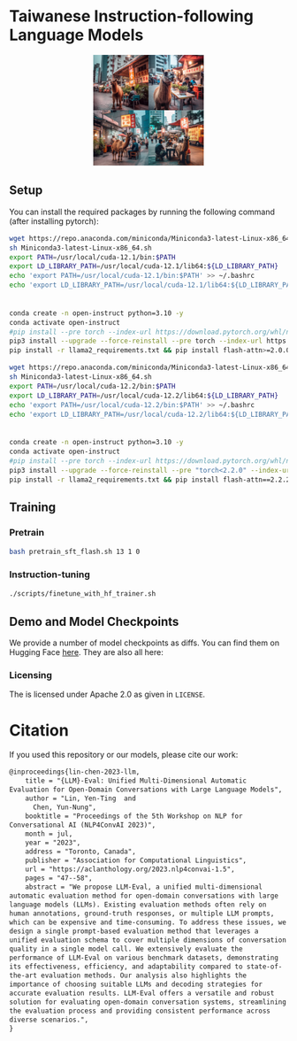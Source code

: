 # Taiwanese Instruction-following Language Models

<p align="center">
<img src="images/tulu_logo.png" width="200" />
</p>

## Setup

You can install the required packages by running the following command (after installing pytorch):

```bash
wget https://repo.anaconda.com/miniconda/Miniconda3-latest-Linux-x86_64.sh
sh Miniconda3-latest-Linux-x86_64.sh
export PATH=/usr/local/cuda-12.1/bin:$PATH
export LD_LIBRARY_PATH=/usr/local/cuda-12.1/lib64:${LD_LIBRARY_PATH}
echo 'export PATH=/usr/local/cuda-12.1/bin:$PATH' >> ~/.bashrc
echo 'export LD_LIBRARY_PATH=/usr/local/cuda-12.1/lib64:${LD_LIBRARY_PATH}' >> ~/.bashrc


conda create -n open-instruct python=3.10 -y
conda activate open-instruct
#pip install --pre torch --index-url https://download.pytorch.org/whl/nightly/cu121 
pip3 install --upgrade --force-reinstall --pre torch --index-url https://download.pytorch.org/whl/nightly/cu121 
pip install -r llama2_requirements.txt && pip install flash-attn>=2.0.0 --no-build-isolation
```

```bash
wget https://repo.anaconda.com/miniconda/Miniconda3-latest-Linux-x86_64.sh
sh Miniconda3-latest-Linux-x86_64.sh
export PATH=/usr/local/cuda-12.2/bin:$PATH
export LD_LIBRARY_PATH=/usr/local/cuda-12.2/lib64:${LD_LIBRARY_PATH}
echo 'export PATH=/usr/local/cuda-12.2/bin:$PATH' >> ~/.bashrc
echo 'export LD_LIBRARY_PATH=/usr/local/cuda-12.2/lib64:${LD_LIBRARY_PATH}' >> ~/.bashrc


conda create -n open-instruct python=3.10 -y
conda activate open-instruct
#pip install --pre torch --index-url https://download.pytorch.org/whl/nightly/cu121 
pip3 install --upgrade --force-reinstall --pre "torch<2.2.0" --index-url https://download.pytorch.org/whl/nightly/cu121 
pip install -r llama2_requirements.txt && pip install flash-attn==2.2.2 --no-build-isolation
```


## Training

### Pretrain

```bash
bash pretrain_sft_flash.sh 13 1 0
```


### Instruction-tuning

```bash
./scripts/finetune_with_hf_trainer.sh
```


## Demo and Model Checkpoints

We provide a number of model checkpoints as diffs. You can find them on Hugging Face [here](https://huggingface.co/yentinglin). They are also all here:

### Licensing

The is licensed under Apache 2.0 as given in `LICENSE`.

# Citation

If you used this repository or our models, please cite our work:
```
@inproceedings{lin-chen-2023-llm,
    title = "{LLM}-Eval: Unified Multi-Dimensional Automatic Evaluation for Open-Domain Conversations with Large Language Models",
    author = "Lin, Yen-Ting  and
      Chen, Yun-Nung",
    booktitle = "Proceedings of the 5th Workshop on NLP for Conversational AI (NLP4ConvAI 2023)",
    month = jul,
    year = "2023",
    address = "Toronto, Canada",
    publisher = "Association for Computational Linguistics",
    url = "https://aclanthology.org/2023.nlp4convai-1.5",
    pages = "47--58",
    abstract = "We propose LLM-Eval, a unified multi-dimensional automatic evaluation method for open-domain conversations with large language models (LLMs). Existing evaluation methods often rely on human annotations, ground-truth responses, or multiple LLM prompts, which can be expensive and time-consuming. To address these issues, we design a single prompt-based evaluation method that leverages a unified evaluation schema to cover multiple dimensions of conversation quality in a single model call. We extensively evaluate the performance of LLM-Eval on various benchmark datasets, demonstrating its effectiveness, efficiency, and adaptability compared to state-of-the-art evaluation methods. Our analysis also highlights the importance of choosing suitable LLMs and decoding strategies for accurate evaluation results. LLM-Eval offers a versatile and robust solution for evaluating open-domain conversation systems, streamlining the evaluation process and providing consistent performance across diverse scenarios.",
}
```

